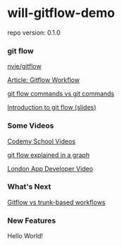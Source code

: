 # will-gitflow-demo

repo version: 0.1.0

### git flow

[nvie/gitflow](https://github.com/nvie/gitflow)

[Article: Gitflow Workflow](https://www.atlassian.com/git/tutorials/comparing-workflows/gitflow-workflow)

[git flow commands vs git commands](https://gist.github.com/JamesMGreene/cdd0ac49f90c987e45ac)

[Introduction to git flow (slides)](https://docs.google.com/presentation/d/15KQBNdQEL-te9IMjBJV9EQwiX1Xaj-agJL_MySfDU2s/edit#slide=id.p)

### Some Videos

[Codemy School Videos](https://www.youtube.com/watch?v=uUuTYDg9XoI&list=PLjQo0sojbbxVHcVN4h9DMu6U6spKk21uP&index=1&ab_channel=CodemySchool)

[git flow explained in a graph](https://www.youtube.com/watch?v=1SXpE08hvGs&ab_channel=Devchild)

[London App Developer Video](https://www.youtube.com/watch?v=BYrt6luynCI&ab_channel=LondonAppDeveloper)

### What's Next

[Gitflow vs trunk-based workflows](https://www.atlassian.com/continuous-delivery/continuous-integration/trunk-based-development)

### New Features

Hello World!